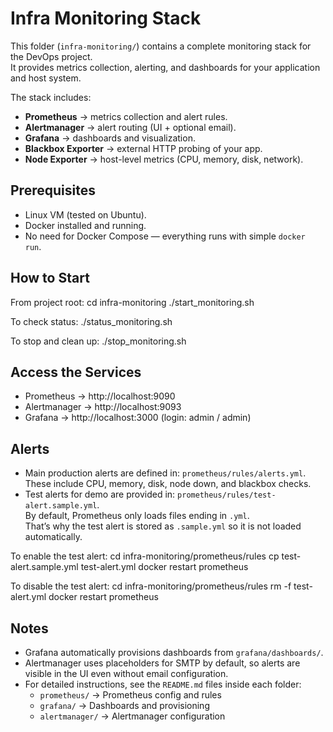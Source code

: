 # Infra Monitoring Stack

This folder (`infra-monitoring/`) contains a complete monitoring stack for the DevOps project.  
It provides metrics collection, alerting, and dashboards for your application and host system.  

The stack includes:
- **Prometheus** → metrics collection and alert rules.  
- **Alertmanager** → alert routing (UI + optional email).  
- **Grafana** → dashboards and visualization.  
- **Blackbox Exporter** → external HTTP probing of your app.  
- **Node Exporter** → host-level metrics (CPU, memory, disk, network).  

## Prerequisites
- Linux VM (tested on Ubuntu).  
- Docker installed and running.  
- No need for Docker Compose — everything runs with simple `docker run`.  

## How to Start
From project root:
cd infra-monitoring
./start_monitoring.sh

To check status:
./status_monitoring.sh

To stop and clean up:
./stop_monitoring.sh

## Access the Services
- Prometheus → http://localhost:9090  
- Alertmanager → http://localhost:9093  
- Grafana → http://localhost:3000 (login: admin / admin)  

## Alerts
- Main production alerts are defined in: `prometheus/rules/alerts.yml`.  
  These include CPU, memory, disk, node down, and blackbox checks.  
- Test alerts for demo are provided in: `prometheus/rules/test-alert.sample.yml`.  
  By default, Prometheus only loads files ending in `.yml`.  
  That’s why the test alert is stored as `.sample.yml` so it is not loaded automatically.  

To enable the test alert:
cd infra-monitoring/prometheus/rules
cp test-alert.sample.yml test-alert.yml
docker restart prometheus

To disable the test alert:
cd infra-monitoring/prometheus/rules
rm -f test-alert.yml
docker restart prometheus

## Notes
- Grafana automatically provisions dashboards from `grafana/dashboards/`.  
- Alertmanager uses placeholders for SMTP by default, so alerts are visible in the UI even without email configuration.  
- For detailed instructions, see the `README.md` files inside each folder:  
  - `prometheus/` → Prometheus config and rules  
  - `grafana/` → Dashboards and provisioning  
  - `alertmanager/` → Alertmanager configuration  
